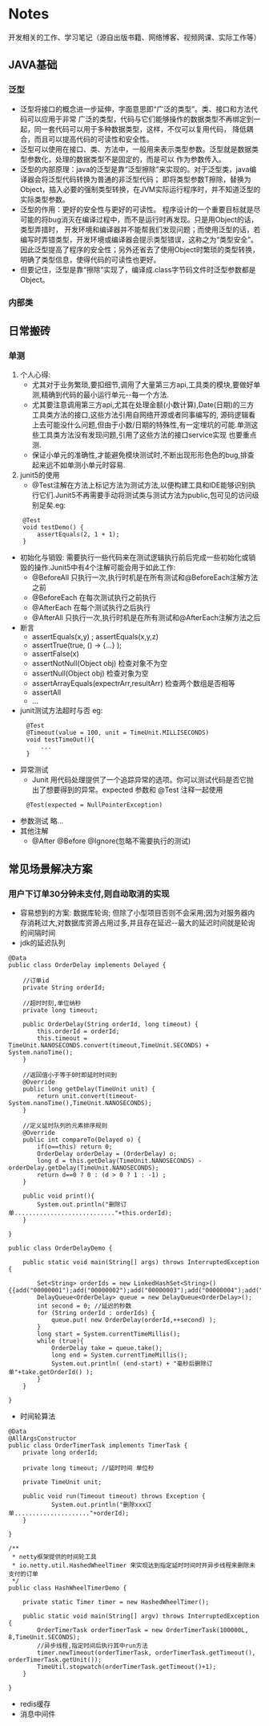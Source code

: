 # Notes
开发相关的工作、学习笔记（源自出版书籍、网络博客、视频网课、实际工作等）

## JAVA基础

### 泛型
- 泛型将接口的概念进一步延伸，字面意思即“广泛的类型”。类、接口和方法代码可以应用于非常
广泛的类型，代码与它们能够操作的数据类型不再绑定到一起，同一套代码可以用于多种数据类型，这样，不仅可以复用代码，
降低耦合，而且可以提高代码的可读性和安全性。
- 泛型可以使用在接口、类、方法中，一般用<T>来表示类型参数。泛型就是数据类型参数化，处理的数据类型不是固定的，而是可以
作为参数传入。
- 泛型的内部原理：java的泛型是靠“泛型擦除”来实现的。对于泛型类，java编译器会将泛型代码转换为普通的非泛型代码；
即将类型参数T擦除，替换为Object，插入必要的强制类型转换，在JVM实际运行程序时，并不知道泛型的实际类型参数。
- 泛型的作用：更好的安全性与更好的可读性。
程序设计的一个重要目标就是尽可能的将bug消灭在编译过程中，而不是运行时再发现。只是用Object的话，类型弄措时，
开发环境和编译器并不能帮我们发现问题；而使用泛型的话，若编写时弄错类型，开发环境或编译器会提示类型错误，这称之为“类型安全”。
因此泛型提高了程序的安全性；另外还省去了使用Object时繁琐的类型转换，明确了类型信息，使得代码的可读性也更好。
- 但要记住，泛型是靠“擦除”实现了，编译成.class字节码文件时泛型参数都是Object。

### 

### 内部类

## 日常搬砖

### 单测 
1. 个人心得:
   - 尤其对于业务繁琐,要扣细节,调用了大量第三方api,工具类的模块,要做好单测,精确到代码的最小运行单元--每一个方法.
   - 尤其要注意调用第三方api,尤其在处理金额(小数计算),Date(日期)的三方工具类方法的接口,这些方法引用自网络开源或者同事编写的,
源码逻辑看上去可能没什么问题,但由于小数/日期的特殊性,有一定埋坑的可能.单测这些工具类方法没有发现问题,引用了这些方法的接口service实现
也要重点测.
   - 保证小单元的准确性,才能避免模块测试时,不断出现形形色色的bug,排查起来远不如单测小单元时容易.   
2. junit5的使用
   - @Test注解在方法上标记方法为测试方法,以便构建工具和IDE能够识别执行它们.Junit5不再需要手动将测试类与测试方法为public,包可见的访问级别足矣.eg:
```
    @Test
    void testDemo() {
        assertEquals(2, 1 + 1);
    }
```
   - 初始化与销毁: 需要执行一些代码来在测试逻辑执行前后完成一些初始化或销毁的操作.Junit5中有4个注解可能会用于如此工作:
      + @BeforeAll 只执行一次,执行时机是在所有测试和@BeforeEach注解方法之前
      + @BeforeEach 在每次测试执行之前执行
      + @AfterEach 在每个测试执行之后执行
      + @AfterAll 只执行一次,执行时机是在所有测试和@AfterEach注解方法之后
   - 断言
      + assertEquals(x,y) ; assertEquals(x,y,z)
      + assertTrue(true, () -> {...} );   
      + assertFalse(x)
      + assertNotNull(Object obj) 检查对象不为空
      + assertNull(Object obj) 检查对象为空
      + assertArrayEquals(expectrArr,resultArr) 检查两个数组是否相等
      + assertAll
      + ...
   - junit测试方法超时与否 eg:
   ```
        @Test
        @Timeout(value = 100, unit = TimeUnit.MILLISECONDS)
        void testTimeOut(){
            ...
        }

   ```
   - 异常测试
      + Junit 用代码处理提供了一个追踪异常的选项。你可以测试代码是否它抛出了想要得到的异常。expected 参数和 @Test 注释一起使用
   ```
        @Test(expected = NullPointerException)

   ```     
   - 参数测试
      略...
   - 其他注解
      + @After @Before @Ignore(忽略不需要执行的测试)   
   
   
## 常见场景解决方案

### 用户下订单30分钟未支付,则自动取消的实现   
- 容易想到的方案: 数据库轮询; 但除了小型项目否则不会采用;因为对服务器内存消耗过大,对数据库资源占用过多,并且存在延迟--最大的延迟时间就是轮询的间隔时间
- jdk的延迟队列
```
@Data
public class OrderDelay implements Delayed {

    //订单id
    private String orderId;

    //超时时刻,单位纳秒
    private long timeout;

    public OrderDelay(String orderId, long timeout) {
        this.orderId = orderId;
        this.timeout = TimeUnit.NANOSECONDS.convert(timeout,TimeUnit.SECONDS) + System.nanoTime();
    }

    //返回值小于等于0时即延时时间到
    @Override
    public long getDelay(TimeUnit unit) {
        return unit.convert(timeout- System.nanoTime(),TimeUnit.NANOSECONDS);
    }

    //定义延时队列的元素排序规则
    @Override
    public int compareTo(Delayed o) {
        if(o==this) return 0;
        OrderDelay orderDelay = (OrderDelay) o;
        long d = this.getDelay(TimeUnit.NANOSECONDS) - orderDelay.getDelay(TimeUnit.NANOSECONDS);
        return d==0 ? 0 : (d > 0 ? 1 : -1) ;
    }

    public void print(){
        System.out.println("删除订单............................"+this.orderId);
    }

}

public class OrderDelayDemo {

    public static void main(String[] args) throws InterruptedException {

        Set<String> orderIds = new LinkedHashSet<String>(){{add("00000001");add("00000002");add("00000003");add("00000004");add("00000005");}};
        DelayQueue<OrderDelay> queue = new DelayQueue<OrderDelay>();
        int second = 0; //延迟的秒数
        for (String orderId : orderIds) {
            queue.put( new OrderDelay(orderId,++second) );
        }
        long start = System.currentTimeMillis();
        while (true){
            OrderDelay take = queue.take();
            long end = System.currentTimeMillis();
            System.out.println( (end-start) + "毫秒后删除订单"+take.getOrderId() );
        }
    }

}

```
- 时间轮算法
```
@Data
@AllArgsConstructor
public class OrderTimerTask implements TimerTask {
    private long orderId;

    private long timeout; //延时时间 单位秒

    private TimeUnit unit;

    public void run(Timeout timeout) throws Exception {
            System.out.println("删除xxx订单....................."+orderId);
    }

}

/**
 * netty框架提供的时间轮工具
 * io.netty.util.HashedWheelTimer 来实现达到指定延时时间时开异步线程来删除未支付的订单
 */
public class HashWheelTimerDemo {

    private static Timer timer = new HashedWheelTimer();

    public static void main(String[] argv) throws InterruptedException {
        OrderTimerTask orderTimerTask = new OrderTimerTask(100000L, 8,TimeUnit.SECONDS);
        //异步线程,指定时间后执行其中run方法
        timer.newTimeout(orderTimerTask, orderTimerTask.getTimeout(), orderTimerTask.getUnit());
        TimeUtil.stopwatch(orderTimerTask.getTimeout()+1);
    }

}
```
- redis缓存
- 消息中间件   
   
   
   
   
   
   
   
   
   
   
   
   
   
   
   
   
   
   
   